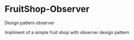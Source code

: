 # FruitShop-Observer
Design pattern observer

Impliment of a simple fruit shop with observer design pattern
